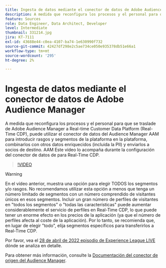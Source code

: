 ```yaml
---
title: Ingesta de datos mediante el conector de datos de Adobe Audience Manager
description: A medida que reconfigura los procesos y el personal para que se traslade de Adobe Audience Manager a Real-time Customer Data Platform, puede utilizar el conector de datos del Audience Manager AAM para incorporar características y segmentos de a la plataforma, combinarlos con otros datos enriquecidos (incluido PII) y enviarlos a socios de destino. AAM Este vídeo lo acompaña durante la configuración del conector de datos de la para Real-Time CDP.
feature: Sources
role: Data Engineer, Data Architect, Developer
level: Intermediate
thumbnail: 331214.jpg
jira: KT-7111
exl-id: 43688e44-c0ea-4107-ba74-1e630990f732
source-git-commit: 42427df298e2c5ae734ce050e935378db51e66a1
workflow-type: tm+mt
source-wordcount: '295'
ht-degree: 2%

---
```


# Ingesta de datos mediante el conector de datos de Adobe Audience Manager

A medida que reconfigura los procesos y el personal para que se traslade de Adobe Audience Manager a Real-time Customer Data Platform (Real-Time CDP), puede utilizar el conector de datos del Audience Manager AAM para introducir rasgos y segmentos de la plataforma en la plataforma, combinarlos con otros datos enriquecidos (incluida la PII) y enviarlos a socios de destino. AAM Este vídeo lo acompaña durante la configuración del conector de datos de para Real-Time CDP.

>[!VIDEO](https://video.tv.adobe.com/v/331214/?quality=12&learn=on)

>[!WARNING]
>
>En el vídeo anterior, muestra una opción para elegir TODOS los segmentos y/o rasgos. No recomendamos utilizar esta opción a menos que tenga un número limitado de segmentos con un número comprendido de visitantes únicos en esos segmentos. Incluir un gran número de perfiles de visitantes en &quot;todos los segmentos&quot; o &quot;todas las características&quot; puede aumentar considerablemente el servicio de perfiles en Real-Time CDP, lo que puede tener un enorme efecto en los precios de la aplicación (ya que el número de perfiles afecta al coste de la aplicación). Por lo tanto, se recomienda que, en lugar de elegir &quot;todo&quot;, elija segmentos específicos para transferirlos a Real-Time CDP.
>
>Por favor, vea el [28 de abril de 2022 episodio de Experience League LIVE](https://experienceleague.adobe.com/docs/experience-league-live-events/events/episodes/exl-live-episode-04-28-22.html?lang=es) dónde se analiza en detalle.

Para obtener más información, consulte la [Documentación del conector de origen del Audience Manager](https://experienceleague.adobe.com/docs/experience-platform/sources/connectors/adobe-applications/audience-manager.html).
